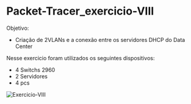 # Packet-Tracer_exercicio-VIII

Objetivo:
- Criação de 2VLANs e a conexão entre os servidores DHCP do Data Center

Nesse exercicio foram utilizados os seguintes dispositivos:
- 4 Switchs 2960
- 2 Servidores
- 4 pcs

![Exercicio-VIII](https://github.com/user-attachments/assets/1bb3f2ae-d8d6-4a3d-945e-250d16844987)
